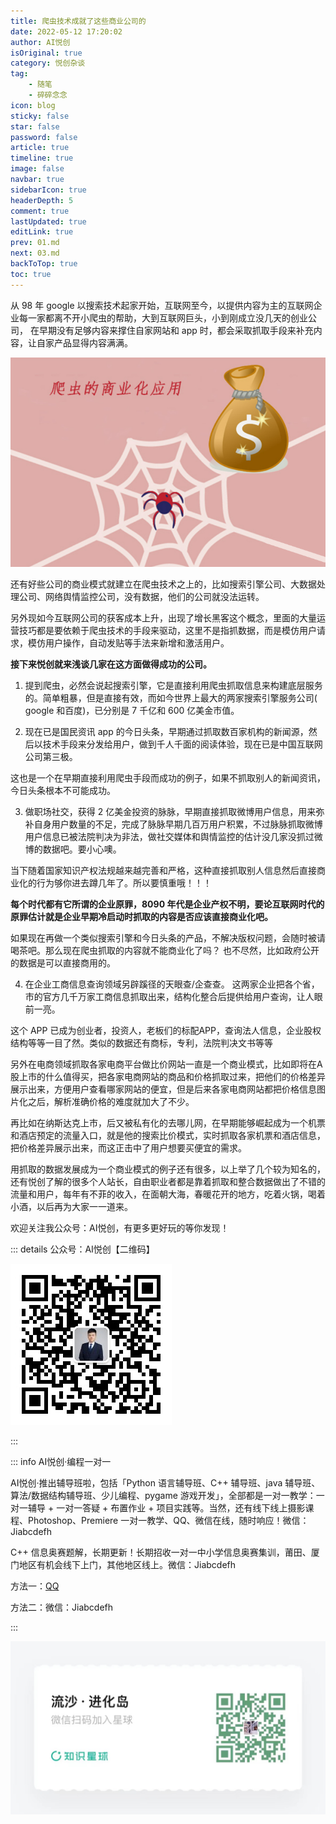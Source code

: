 ```yaml
---
title: 爬虫技术成就了这些商业公司的
date: 2022-05-12 17:20:02
author: AI悦创
isOriginal: true
category: 悦创杂谈
tag:
    - 随笔
    - 碎碎念念
icon: blog
sticky: false
star: false
password: false
article: true
timeline: true
image: false
navbar: true
sidebarIcon: true
headerDepth: 5
comment: true
lastUpdated: true
editLink: true
prev: 01.md
next: 03.md
backToTop: true
toc: true
---
```


从 98 年 google 以搜索技术起家开始，互联网至今，以提供内容为主的互联网企业每一家都离不开小爬虫的帮助，大到互联网巨头，小到刚成立没几天的创业公司， 在早期没有足够内容来撑住自家网站和 app 时，都会采取抓取手段来补充内容，让自家产品显得内容满满。

![image-20220512172820550](./06.assets/image-20220512172820550.png)

还有好些公司的商业模式就建立在爬虫技术之上的，比如搜索引擎公司、大数据处理公司、网络舆情监控公司，没有数据，他们的公司就没法运转。

另外现如今互联网公司的获客成本上升，出现了增长黑客这个概念，里面的大量运营技巧都是要依赖于爬虫技术的手段来驱动，这里不是指抓数据，而是模仿用户请求，模仿用户操作，自动发贴等手法来新增和激活用户。

**接下来悦创就来浅谈几家在这方面做得成功的公司。**

1. 提到爬虫，必然会说起搜索引擎，它是直接利用爬虫抓取信息来构建底层服务的。简单粗暴，但是直接有效，而如今世界上最大的两家搜索引擎服务公司( google 和百度)，已分别是 7 千亿和 600 亿美金市值。

2. 现在已是国民资讯 app 的今日头条，早期通过抓取数百家机构的新闻源，然后以技术手段来分发给用户，做到千人千面的阅读体验，现在已是中国互联网公司第三极。

这也是一个在早期直接利用爬虫手段而成功的例子，如果不抓取别人的新闻资讯，今日头条根本不可能成功。

3. 做职场社交，获得 2 亿美金投资的脉脉，早期直接抓取微博用户信息，用来弥补自身用户数量的不足，完成了脉脉早期几百万用户积累，不过脉脉抓取微博用户信息已被法院判决为非法，做社交媒体和舆情监控的估计没几家没抓过微博的数据吧。要小心噢。

当下随着国家知识产权法规越来越完善和严格，这种直接抓取别人信息然后直接商业化的行为够你进去蹲几年了。所以要慎重哦！！！

**每个时代都有它所谓的企业原罪，8090 年代是企业产权不明，要论互联网时代的原罪估计就是企业早期冷启动时抓取的内容是否应该直接商业化吧。**

如果现在再做一个类似搜索引擎和今日头条的产品，不解决版权问题，会随时被请喝茶吧。那么现在爬虫抓取的内容就不能商业化了吗？
也不尽然，比如政府公开的数据是可以直接商用的。

4. 在企业工商信息查询领域另辟蹊径的天眼查/企查查。 这两家企业把各个省，市的官方几千万家工商信息抓取出来，结构化整合后提供给用户查询，让人眼前一亮。

这个 APP 已成为创业者，投资人，老板们的标配APP，查询法人信息，企业股权结构等等一目了然。类似的数据还有商标，专利，法院判决文书等等

另外在电商领域抓取各家电商平台做比价网站一直是一个商业模式，比如即将在A股上市的什么值得买，把各家电商网站的商品和价格抓取过来，把他们的价格差异展示出来，方便用户查看哪家网站的便宜，但是后来各家电商网站都把价格信息图片化之后，解析准确价格的难度就加大了不少。

再比如在纳斯达克上市，后又被私有化的去哪儿网，在早期能够崛起成为一个机票和酒店预定的流量入口，就是他的搜索比价模式，实时抓取各家机票和酒店信息，把价格差异展示出来，而这正击中了用户想要买便宜的需求。

用抓取的数据发展成为一个商业模式的例子还有很多，以上举了几个较为知名的，还有悦创了解的很多个人站长，自由职业者都是靠着抓取和整合数据做出了不错的流量和用户，每年有不菲的收入，在面朝大海，春暖花开的地方，吃着火锅，喝着小酒，以后再为大家一一道来。

欢迎关注我公众号：AI悦创，有更多更好玩的等你发现！

::: details 公众号：AI悦创【二维码】

![](/gzh.jpg)

:::

::: info AI悦创·编程一对一

AI悦创·推出辅导班啦，包括「Python 语言辅导班、C++ 辅导班、java 辅导班、算法/数据结构辅导班、少儿编程、pygame 游戏开发」，全部都是一对一教学：一对一辅导 + 一对一答疑 + 布置作业 + 项目实践等。当然，还有线下线上摄影课程、Photoshop、Premiere 一对一教学、QQ、微信在线，随时响应！微信：Jiabcdefh

C++ 信息奥赛题解，长期更新！长期招收一对一中小学信息奥赛集训，莆田、厦门地区有机会线下上门，其他地区线上。微信：Jiabcdefh

方法一：[QQ](http://wpa.qq.com/msgrd?v=3&uin=1432803776&site=qq&menu=yes)

方法二：微信：Jiabcdefh

:::

![](/zsxq.jpg)

